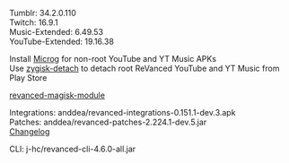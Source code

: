 Tumblr: 34.2.0.110  
Twitch: 16.9.1  
Music-Extended: 6.49.53  
YouTube-Extended: 19.16.38  

Install [Microg](https://github.com/ReVanced/GmsCore/releases) for non-root YouTube and YT Music APKs  
Use [zygisk-detach](https://github.com/j-hc/zygisk-detach) to detach root ReVanced YouTube and YT Music from Play Store  

[revanced-magisk-module](https://github.com/j-hc/revanced-magisk-module)
  
Integrations: anddea/revanced-integrations-0.151.1-dev.3.apk  
Patches: anddea/revanced-patches-2.224.1-dev.5.jar  
[Changelog](https://github.com/anddea/revanced-patches/releases/tag/v2.224.1-dev.5)

CLI: j-hc/revanced-cli-4.6.0-all.jar    
